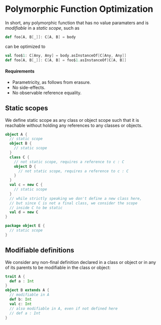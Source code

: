 # Polymorphic Function Optimization

In short, any polymorphic function that has no value paramaters and is
*modifiable* in a *static scope*, such as
```scala
def foo[A, B[_]]: C[A, B] = body
```
can be optimized to
```scala
val foo$1: C[Any, Any] = body.asInstanceOf[C[Any, Any]]
def foo[A, B[_]]: C[A, B] = foo$1.asInstanceOf[C[A, B]]
```

#### Requirements
 * Parametricity, as follows from erasure.
 * No side-effects.
 * No observable reference equality.

## Static scopes
We define static scope as any class or object scope such that it is
reachable without holding any references to any classes or objects.

```scala
object A {
  // static scope
  object B {
    // static scope
  }
  class C {
    // not static scope, requires a reference to c : C
    object D {
      // not static scope, requires a reference to c : C
    }
  }
  val c = new C {
    // static scope
  }
  // while strictly speaking we don't define a new class here,
  // but since C is not a final class, we consider the scope
  // inside C to be static
  val d = new C
}

package object E {
  // static scope
}
```

## Modifiable definitions

We consider any non-final definition declared in a class or object or
in any of its parents to be modifiable in the class or object:
```scala
trait A {
  def a : Int
}
object B extends A {
  // modifiable in A
  def b: Int
  val c: Int
  // also modifiable in A, even if not defined here
  // def a : Int
}
```
